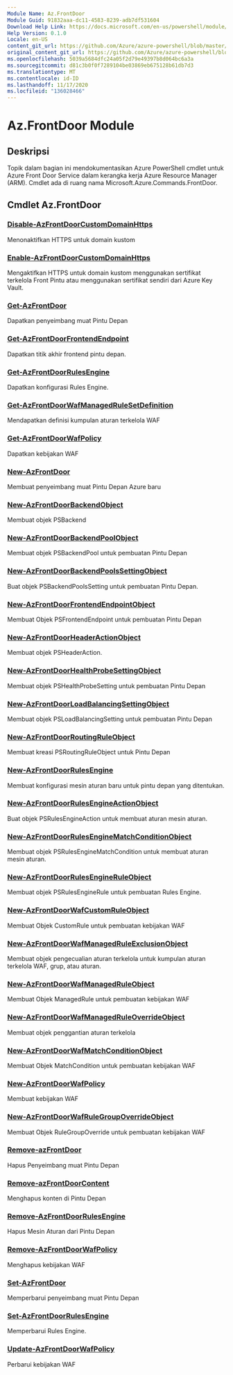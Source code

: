 ```yaml
---
Module Name: Az.FrontDoor
Module Guid: 91832aaa-dc11-4583-8239-adb7df531604
Download Help Link: https://docs.microsoft.com/en-us/powershell/module/az.frontdoor
Help Version: 0.1.0
Locale: en-US
content_git_url: https://github.com/Azure/azure-powershell/blob/master/src/FrontDoor/FrontDoor/help/Az.FrontDoor.md
original_content_git_url: https://github.com/Azure/azure-powershell/blob/master/src/FrontDoor/FrontDoor/help/Az.FrontDoor.md
ms.openlocfilehash: 5039a5684dfc24a05f2d79e49397b8d064bc6a3a
ms.sourcegitcommit: d81c3b0f0f7289104be03869eb675128b61db7d3
ms.translationtype: MT
ms.contentlocale: id-ID
ms.lasthandoff: 11/17/2020
ms.locfileid: "136028466"
---
```

# Az.FrontDoor Module
## Deskripsi
Topik dalam bagian ini mendokumentasikan Azure PowerShell cmdlet untuk Azure Front Door Service dalam kerangka kerja Azure Resource Manager (ARM). Cmdlet ada di ruang nama Microsoft.Azure.Commands.FrontDoor.

## Cmdlet Az.FrontDoor
### [Disable-AzFrontDoorCustomDomainHttps](Disable-AzFrontDoorCustomDomainHttps.md)
Menonaktifkan HTTPS untuk domain kustom

### [Enable-AzFrontDoorCustomDomainHttps](Enable-AzFrontDoorCustomDomainHttps.md)
Mengaktifkan HTTPS untuk domain kustom menggunakan sertifikat terkelola Front Pintu atau menggunakan sertifikat sendiri dari Azure Key Vault.

### [Get-AzFrontDoor](Get-AzFrontDoor.md)
Dapatkan penyeimbang muat Pintu Depan

### [Get-AzFrontDoorFrontendEndpoint](Get-AzFrontDoorFrontendEndpoint.md)
Dapatkan titik akhir frontend pintu depan.

### [Get-AzFrontDoorRulesEngine](Get-AzFrontDoorRulesEngine.md)
Dapatkan konfigurasi Rules Engine.

### [Get-AzFrontDoorWafManagedRuleSetDefinition](Get-AzFrontDoorWafManagedRuleSetDefinition.md)
Mendapatkan definisi kumpulan aturan terkelola WAF

### [Get-AzFrontDoorWafPolicy](Get-AzFrontDoorWafPolicy.md)
Dapatkan kebijakan WAF

### [New-AzFrontDoor](New-AzFrontDoor.md)
Membuat penyeimbang muat Pintu Depan Azure baru

### [New-AzFrontDoorBackendObject](New-AzFrontDoorBackendObject.md)
Membuat objek PSBackend

### [New-AzFrontDoorBackendPoolObject](New-AzFrontDoorBackendPoolObject.md)
Membuat objek PSBackendPool untuk pembuatan Pintu Depan

### [New-AzFrontDoorBackendPoolsSettingObject](New-AzFrontDoorBackendPoolsSettingObject.md)
Buat objek PSBackendPoolsSetting untuk pembuatan Pintu Depan.

### [New-AzFrontDoorFrontendEndpointObject](New-AzFrontDoorFrontendEndpointObject.md)
Membuat Objek PSFrontendEndpoint untuk pembuatan Pintu Depan

### [New-AzFrontDoorHeaderActionObject](New-AzFrontDoorHeaderActionObject.md)
Membuat objek PSHeaderAction.

### [New-AzFrontDoorHealthProbeSettingObject](New-AzFrontDoorHealthProbeSettingObject.md)
Membuat objek PSHealthProbeSetting untuk pembuatan Pintu Depan

### [New-AzFrontDoorLoadBalancingSettingObject](New-AzFrontDoorLoadBalancingSettingObject.md)
Membuat objek PSLoadBalancingSetting untuk pembuatan Pintu Depan

### [New-AzFrontDoorRoutingRuleObject](New-AzFrontDoorRoutingRuleObject.md)
Membuat kreasi PSRoutingRuleObject untuk Pintu Depan

### [New-AzFrontDoorRulesEngine](New-AzFrontDoorRulesEngine.md)
Membuat konfigurasi mesin aturan baru untuk pintu depan yang ditentukan. 

### [New-AzFrontDoorRulesEngineActionObject](New-AzFrontDoorRulesEngineActionObject.md)
Buat objek PSRulesEngineAction untuk membuat aturan mesin aturan.

### [New-AzFrontDoorRulesEngineMatchConditionObject](New-AzFrontDoorRulesEngineMatchConditionObject.md)
Membuat objek PSRulesEngineMatchCondition untuk membuat aturan mesin aturan.

### [New-AzFrontDoorRulesEngineRuleObject](New-AzFrontDoorRulesEngineRuleObject.md)
Membuat objek PSRulesEngineRule untuk pembuatan Rules Engine.

### [New-AzFrontDoorWafCustomRuleObject](New-AzFrontDoorWafCustomRuleObject.md)
Membuat Objek CustomRule untuk pembuatan kebijakan WAF

### [New-AzFrontDoorWafManagedRuleExclusionObject](New-AzFrontDoorWafManagedRuleExclusionObject.md)
Membuat objek pengecualian aturan terkelola untuk kumpulan aturan terkelola WAF, grup, atau aturan.

### [New-AzFrontDoorWafManagedRuleObject](New-AzFrontDoorWafManagedRuleObject.md)
Membuat Objek ManagedRule untuk pembuatan kebijakan WAF

### [New-AzFrontDoorWafManagedRuleOverrideObject](New-AzFrontDoorWafManagedRuleOverrideObject.md)
Membuat objek penggantian aturan terkelola

### [New-AzFrontDoorWafMatchConditionObject](New-AzFrontDoorWafMatchConditionObject.md)
Membuat Objek MatchCondition untuk pembuatan kebijakan WAF

### [New-AzFrontDoorWafPolicy](New-AzFrontDoorWafPolicy.md)
Membuat kebijakan WAF

### [New-AzFrontDoorWafRuleGroupOverrideObject](New-AzFrontDoorWafRuleGroupOverrideObject.md)
Membuat Objek RuleGroupOverride untuk pembuatan kebijakan WAF

### [Remove-azFrontDoor](Remove-AzFrontDoor.md)
Hapus Penyeimbang muat Pintu Depan

### [Remove-azFrontDoorContent](Remove-AzFrontDoorContent.md)
Menghapus konten di Pintu Depan

### [Remove-AzFrontDoorRulesEngine](Remove-AzFrontDoorRulesEngine.md)
Hapus Mesin Aturan dari Pintu Depan

### [Remove-AzFrontDoorWafPolicy](Remove-AzFrontDoorWafPolicy.md)
Menghapus kebijakan WAF

### [Set-AzFrontDoor](Set-AzFrontDoor.md)
Memperbarui penyeimbang muat Pintu Depan

### [Set-AzFrontDoorRulesEngine](Set-AzFrontDoorRulesEngine.md)
Memperbarui Rules Engine.

### [Update-AzFrontDoorWafPolicy](Update-AzFrontDoorWafPolicy.md)
Perbarui kebijakan WAF

